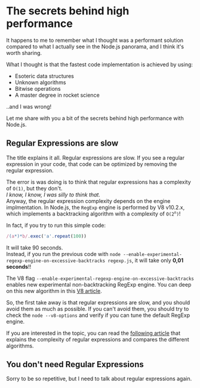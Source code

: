 # The secrets behind high performance

It happens to me to remember what I thought was a performant solution compared to what I actually see
in the Node.js panorama, and I think it's worth sharing.

What I thought is that the fastest code implementation is achieved by using:

- Esoteric data structures
- Unknown algorithms
- Bitwise operations
- A master degree in rocket science

..and I was wrong!

Let me share with you a bit of the secrets behind high performance with Node.js.

## Regular Expressions are slow

The title explains it all. Regular expressions are slow. If you see a regular expression in your code,
that code can be optimized by removing the regular expression.

The error is was doing is to think that regular expressions has a complexity of `O(1)`, but they don't.  
_I know, I know, I was silly to think that._  
Anyway, the regular expression complexity depends on the engine implmentation.
In Node.js, the `RegExp` engine is performed by V8 v10.2.x, which implements a
backtracking algorithm with a complexity of <code>O(2<sup>n</sup>)</code>!

In fact, if you try to run this simple code:

```js
/(a*)*b/.exec('a'.repeat(100))
```

It will take 90 seconds.  
Instead, if you run the previous code with `node --enable-experimental-regexp-engine-on-excessive-backtracks regexp.js`,
it will take only **0,01 seconds**!!

The V8 flag `--enable-experimental-regexp-engine-on-excessive-backtracks` enables new experimental non-backtracking RegExp engine.
You can deep on this new algorithm in this [V8 article](https://v8.dev/blog/non-backtracking-regexp).

So, the first take away is that regular expressions are slow, and you should avoid them as much as possible.
If you can't avoid them, you should try to check the `node --v8-options` and verify if you can tune the
default RegExp engine.

If you are interested in the topic, you can read the [following article](https://swtch.com/~rsc/regexp/regexp1.html)
that explains the complexity of regular expressions and compares the different algorithms.

## You don't need Regular Expressions

Sorry to be so repetitive, but I need to talk about regular expressions again.